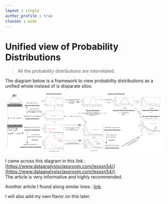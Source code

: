 ```yaml
---
layout : single  
author_profile : true
classes : wide
---
```

# Unified view of Probability Distributions  

> All the probability distributions are interrelated.  

The diagram below is a framework to view probability distributions as a unified whole instead of is disparate silos.  

![Unified view of Probability Distributions](drawing_distributions_lesson54.png)   

I came across this diagram in this link : [https://www.dataanalysisclassroom.com/lesson54/](https://www.dataanalysisclassroom.com/lesson54/).  
The article is very informative and highly recommended.  

Another article I found along similar lines : [link](https://medium.com/@srowen/common-probability-distributions-347e6b945ce4).

I will also add my own flavor on this later.
